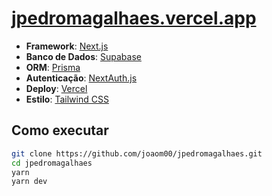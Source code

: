 # [jpedromagalhaes.vercel.app](https://jpedromagalhaes.vercel.app/)

- **Framework**: [Next.js](https://nextjs.org/)
- **Banco de Dados**: [Supabase](https://planetscale.com)
- **ORM**: [Prisma](https://prisma.io/)
- **Autenticação**: [NextAuth.js](https://next-auth.js.org/)
- **Deploy**: [Vercel](https://vercel.com)
- **Estilo**: [Tailwind CSS](https://tailwindcss.com/)

## Como executar

```bash
git clone https://github.com/joaom00/jpedromagalhaes.git
cd jpedromagalhaes
yarn
yarn dev
```
